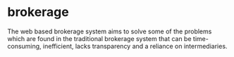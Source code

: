 # brokerage
The web based brokerage system aims to solve some of the problems which are found in the traditional brokerage system that can be time-consuming, inefficient, lacks transparency and a reliance on intermediaries.
